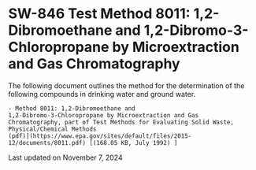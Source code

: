 
# SW-846 Test Method 8011: 1,2-Dibromoethane and 1,2-Dibromo-3-Chloropropane by Microextraction and Gas Chromatography  


The following document outlines the method for the determination of the
following compounds in drinking water and ground water.

    - Method 8011: 1,2-Dibromoethane and
    1,2-Dibromo-3-Chloropropane by Microextraction and Gas
    Chromatography, part of Test Methods for Evaluating Solid Waste,
    Physical/Chemical Methods
    (pdf)](https://www.epa.gov/sites/default/files/2015-12/documents/8011.pdf) [(168.05 KB, July 1992) ] 

Last updated on November 7, 2024

